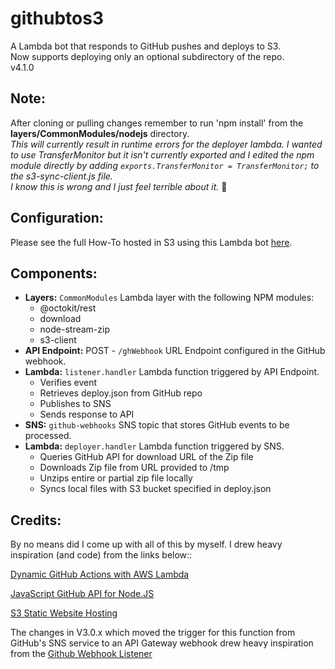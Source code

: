 # githubtos3
A Lambda bot that responds to GitHub pushes and deploys to S3.  
Now supports deploying only an optional subdirectory of the repo.  
v4.1.0  

## Note:
  After cloning or pulling changes remember to run 'npm install' from the **layers/CommonModules/nodejs** directory.   
    *This will currently result in runtime errors for the deployer lambda. I wanted to use TransferMonitor but it isn't currently exported and I edited the npm module directly by adding ```exports.TransferMonitor = TransferMonitor;``` to the s3-sync-client.js file.*  
    *I know this is wrong and I just feel terrible about it.* 🤷
  
## Configuration:
  Please see the full How-To hosted in S3 using this Lambda bot [here](https://githubtos3.kylemunz.com/).  

## Components:
- **Layers:** ```CommonModules``` Lambda layer with the following NPM modules:
  - @octokit/rest
  - download
  - node-stream-zip
  - s3-client
- **API Endpoint:** POST - ```/ghWebhook``` URL Endpoint configured in the GitHub webhook.
- **Lambda:** ```listener.handler``` Lambda function triggered by API Endpoint.
  - Verifies event
  - Retrieves deploy.json from GitHub repo
  - Publishes to SNS
  - Sends response to API
- **SNS:** ```github-webhooks``` SNS topic that stores GitHub events to be processed.
- **Lambda:** ```deployer.handler``` Lambda function triggered by SNS. 
  - Queries GitHub API for download URL of the Zip file
  - Downloads Zip file from URL provided to /tmp
  - Unzips entire or partial zip file locally
  - Syncs local files with S3 bucket specified in deploy.json

## Credits:
  By no means did I come up with all of this by myself. I drew heavy inspiration (and code) from the links below::  

  [Dynamic GitHub Actions with AWS Lambda](https://aws.amazon.com/blogs/compute/dynamic-github-actions-with-aws-lambda/)  

  [JavaScript GitHub API for Node.JS](http://mikedeboer.github.io/node-github/)  

  [S3 Static Website Hosting](http://docs.aws.amazon.com/gettingstarted/latest/swh/website-hosting-intro.html)  
  
  The changes in V3.0.x which moved the trigger for this function from GitHub's SNS service to an API Gateway webhook drew heavy inspiration from the [Github Webhook Listener](https://serverless.com/examples/aws-node-github-webhook-listener/)
